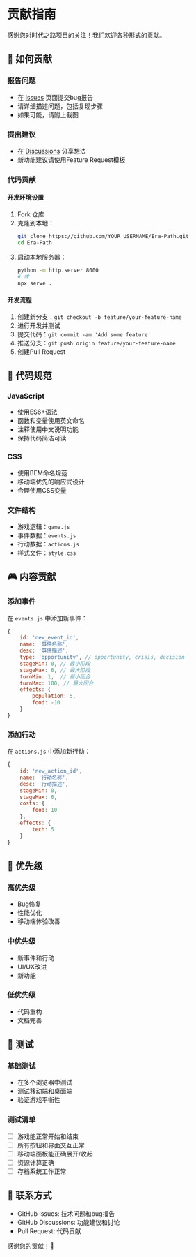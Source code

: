 # 贡献指南

感谢您对时代之路项目的关注！我们欢迎各种形式的贡献。

## 🚀 如何贡献

### 报告问题
- 在 [Issues](https://github.com/ForceMind/Era-Path/issues) 页面提交bug报告
- 请详细描述问题，包括复现步骤
- 如果可能，请附上截图

### 提出建议
- 在 [Discussions](https://github.com/ForceMind/Era-Path/discussions) 分享想法
- 新功能建议请使用Feature Request模板

### 代码贡献

#### 开发环境设置
1. Fork 仓库
2. 克隆到本地：
   ```bash
   git clone https://github.com/YOUR_USERNAME/Era-Path.git
   cd Era-Path
   ```
3. 启动本地服务器：
   ```bash
   python -m http.server 8000
   # 或
   npx serve .
   ```

#### 开发流程
1. 创建新分支：`git checkout -b feature/your-feature-name`
2. 进行开发并测试
3. 提交代码：`git commit -am 'Add some feature'`
4. 推送分支：`git push origin feature/your-feature-name`
5. 创建Pull Request

## 📝 代码规范

### JavaScript
- 使用ES6+语法
- 函数和变量使用英文命名
- 注释使用中文说明功能
- 保持代码简洁可读

### CSS
- 使用BEM命名规范
- 移动端优先的响应式设计
- 合理使用CSS变量

### 文件结构
- 游戏逻辑：`game.js`
- 事件数据：`events.js`
- 行动数据：`actions.js`
- 样式文件：`style.css`

## 🎮 内容贡献

### 添加事件
在 `events.js` 中添加新事件：
```javascript
{
    id: 'new_event_id',
    name: '事件名称',
    desc: '事件描述',
    type: 'opportunity', // opportunity, crisis, decision
    stageMin: 0, // 最小阶段
    stageMax: 6, // 最大阶段
    turnMin: 1,  // 最小回合
    turnMax: 100, // 最大回合
    effects: {
        population: 5,
        food: -10
    }
}
```

### 添加行动
在 `actions.js` 中添加新行动：
```javascript
{
    id: 'new_action_id',
    name: '行动名称',
    desc: '行动描述',
    stageMin: 0,
    stageMax: 6,
    costs: {
        food: 10
    },
    effects: {
        tech: 5
    }
}
```

## 🎯 优先级

### 高优先级
- Bug修复
- 性能优化
- 移动端体验改善

### 中优先级
- 新事件和行动
- UI/UX改进
- 新功能

### 低优先级
- 代码重构
- 文档完善

## 🧪 测试

### 基础测试
- 在多个浏览器中测试
- 测试移动端和桌面端
- 验证游戏平衡性

### 测试清单
- [ ] 游戏能正常开始和结束
- [ ] 所有按钮和界面交互正常
- [ ] 移动端面板能正确展开/收起
- [ ] 资源计算正确
- [ ] 存档系统工作正常

## 📧 联系方式

- GitHub Issues: 技术问题和bug报告
- GitHub Discussions: 功能建议和讨论
- Pull Request: 代码贡献

感谢您的贡献！🎉
